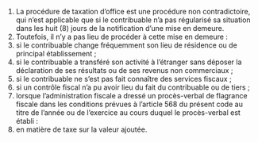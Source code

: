 1)  La  procédure  de  taxation  d’office  est  une  procédure  non contradictoire, qui n’est applicable que si le contribuable n’a pas régularisé sa situation dans les huit (8) jours de la notification d’une mise en demeure.
2) Toutefois, il n’y a pas lieu de procéder à cette mise en demeure :
1) si le contribuable change fréquemment son lieu de résidence ou de principal
établissement ;
2) si  le  contribuable  a  transféré  son  activité  à  l’étranger  sans  déposer  la
déclaration de ses résultats ou de ses revenus non commerciaux ;
3) si le contribuable ne s’est pas fait connaître des services fiscaux ;
3) si un contrôle fiscal n’a pu avoir lieu du fait du contribuable ou de tiers ;
3) lorsque l’administration fiscale a dressé un procès-verbal de flagrance fiscale
dans les conditions prévues à l’article 568 du présent code au titre de l’année ou de l’exercice au cours duquel le procès-verbal est établi :
6) en matière de taxe sur la valeur ajoutée.